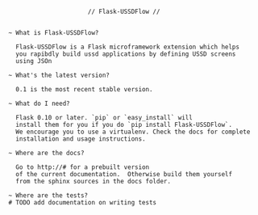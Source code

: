 
                          // Flask-USSDFlow //


    ~ What is Flask-USSDFlow?

      Flask-USSDFlow is a Flask microframework extension which helps
      you rapibdly build ussd applications by defining USSD screens
      using JSOn

    ~ What's the latest version?

      0.1 is the most recent stable version.

    ~ What do I need?

      Flask 0.10 or later. `pip` or `easy_install` will
      install them for you if you do `pip install Flask-USSDFlow`.
      We encourage you to use a virtualenv. Check the docs for complete
      installation and usage instructions.

    ~ Where are the docs?

      Go to http://# for a prebuilt version
      of the current documentation.  Otherwise build them yourself
      from the sphinx sources in the docs folder.

    ~ Where are the tests?
    # TODO add documentation on writing tests
